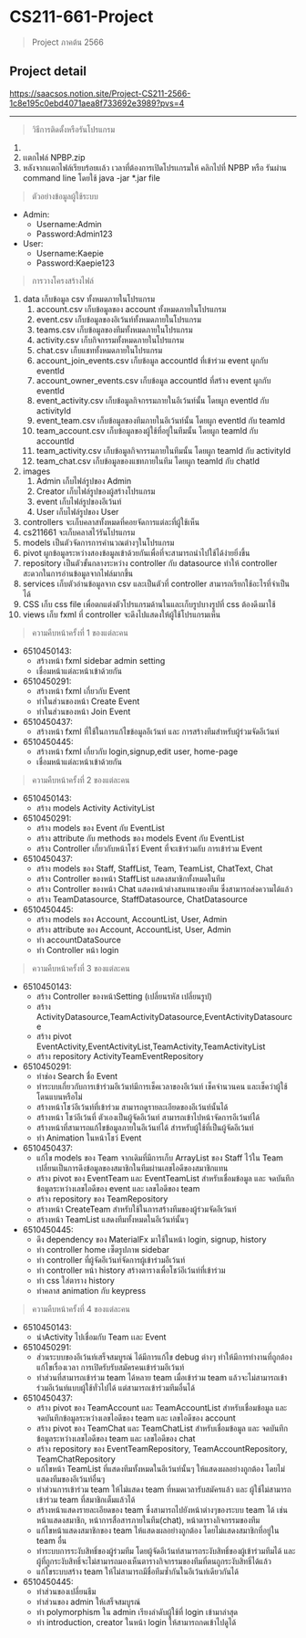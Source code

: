 # CS211-661-Project
> Project ภาคต้น 2566

## Project detail
https://saacsos.notion.site/Project-CS211-2566-1c8e195c0ebd4071aea8f733692e3989?pvs=4

---
> วิธีการติดตั้งหรือรันโปรแกรม
1.  
2.  เเตกไฟล์ NPBP.zip 
3.  หลังจากเเตกไฟล์เรียบร้อยเเล้ว เวลาที่ต้องการเปิดโปรเเกรมให้ คลิกไปที่ NPBP หรือ รันผ่าน command line โดยใช้ java -jar *.jar file

>  ตัวอย่างข้อมูลผู้ใช้ระบบ
* Admin:
    * Username:Admin
    * Password:Admin123
* User:
    * Username:Kaepie
    * Password:Kaepie123
>  การวางโครงสร้างไฟล์
1. data เก็บข้อมูล csv ทั้งหมดภายในโปรแกรม
   1. account.csv เก็บข้อมูลของ account ทั้งหมดภายในโปรแกรม
   2. event.csv เก็บข้อมูลของอิเว้นท์ทั้งหมดภายในโปรแกรม
   3. teams.csv เก็บข้อมูลของทีมทั้งหมดภายในโปรแกรม
   4. activity.csv เก็บกิจกรรมทั้งหมดภายในโปรแกรม
   5. chat.csv เก็บแชททั้งหมดภายในโปรแกรม
   6. account_join_events.csv เก็บข้อมูล accountId ที่เข้าร่วม event ผูกกับ eventId 
   7. account_owner_events.csv เก็บข้อมูล accountId ที่สร้าง event ผูกกับ eventId
   8. event_activity.csv เก็บข้อมูลกิจกรรมภายในอีเว้นท์นั้น โดยผูก eventId กับ activityId
   9. event_team.csv เก็บข้อมูลของทีมภายในอีเว้นท์นั้น โดยผูก eventId กับ teamId
   10. team_account.csv เก็บข้อมูลของผู้ใช้ที่อยู่ในทีมนั้น โดยผูก teamId กับ accountId
   11. team_activity.csv เก็บข้อมูลกิจกรรมภายในทีมนั้น โดยผูก teamId กับ activityId
   12. team_chat.csv เก็บข้อมูลของแชทภายในทีม โดยผูก teamId กับ chatId
2. images
   1. Admin เก็บไฟล์รูปของ Admin
   2. Creator เก็บไฟล์รูปของผู้สร้างโปรแกรม
   3. event เก็บไฟล์รูปของอีเว้นท์
   4. User เก็บไฟล์รูปของ User
3. controllers จะเก็บคลาสทั้งหมดที่คอยจัดการแต่ละที่ผู้ใช้เห็น
4. cs211661 จะเก็บคลาสไว้รันโปรแกรม
5. models เป็นตัวจัดการการคำนวณต่างๆในโปรแกรม
6. pivot ผูกข้อมูลระหว่างสองข้อมูลเข้าด้วยกันเพื่อที่จะสามารถนำไปใช้ได้ง่ายยิ่งขึ้น
7. repository เป็นตัวขั้นกลางระหว่าง controller กับ datasource ทำให้ controller สะดวกในการอ่านข้อมูลจากไฟล์มากขึ้น 
8. services เก็บตัวอ่านข้อมูลจาก csv และเป็นตัวที่ controller สามารถเรียกใช้อะไรที่จำเป็นได้
9. CSS เก็บ css file เพื่อตกแต่งตัวโปรแกรมด้านในและเก็บรูปบางรูปที่ css ต้องดึงมาใช้
10. views เก็บ fxml ที่ controller จะดึงไปแสดงให้ผู้ใช้โปรแกรมเห็น
> ความคืบหน้าครั้งที่ 1 ของแต่ละคน

* 6510450143:
    * สร้างหน้า  fxml sidebar admin  setting
    * เชื่อมหน้าแต่ละหน้าเข้าด้วยกัน
* 6510450291:
    * สร้างหน้า fxml เกี่ยวกับ Event
    * ทำในส่วนของหน้า Create Event
    * ทำในส่วนของหน้า Join Event
* 6510450437:
    * สร้างหน้า fxml ที่ใช้ในการแก้ไขข้อมูลอีเว้นท์ และ การสร้างทีมสำหรับผู้ร่วมจัดอีเว้นท์
* 6510450445:
    * สร้างหน้า fxml เกี่ยวกับ login,signup,edit user, home-page
    * เชื่อมหน้าแต่ละหน้าเข้าด้วยกัน
> ความคืบหน้าครั้งที่ 2 ของแต่ละคน

* 6510450143:
    * สร้าง models Activity  ActivityList
* 6510450291:
    * สร้าง models ของ Event กับ EventList
    * สร้าง attribute กับ methods ของ models Event กับ EventList
    * สร้าง Controller เกี่ยวกับหน้าโชว์ Event ที่จะเข้าร่วมกับ การเข้าร่วม Event
* 6510450437:
    * สร้าง models ของ Staff, StaffList, Team, TeamList, ChatText, Chat
    * สร้าง Controller ของหน้า StaffList แสดงสมาชิกทั้งหมดในทีม
    * สร้าง Controller ของหน้า Chat แสดงหน้าต่างสนทนาของทีม ซึ่งสามารถส่งความได้แล้ว
    * สร้าง TeamDatasource, StaffDatasource, ChatDatasource
* 6510450445:
    * สร้าง models ของ Account, AccountList, User, Admin
    * สร้าง attribute ของ Account, AccountList, User, Admin
    * ทำ accountDataSource 
    * ทำ Controller หน้า login
> ความคืบหน้าครั้งที่ 3 ของแต่ละคน

* 6510450143:
    *  สร้าง Controller ของหน้าSetting (เปลี่ยนรหัส เปลี่ยนรูป)
    *  สร้าง ActivityDatasource,TeamActivityDatasource,EventActivityDatasource
    *  สร้าง pivot EventActivity,EventActivityList,TeamActivity,TeamActivityList
    *  สร้าง repository  ActivityTeamEventRepository
* 6510450291:
    * ทำช่อง Search ชื่อ Event
    * ทำระบบเกี่ยวกับการเข้าร่วมอีเว้นท์มีการเช็คเวลาของอีเว้นท์ เช็คจำนวนคน และเช็คว่าผู้ใช้โดนแบนหรือไม่
    * สร้างหน้าโชว์อีเว้นท์ที่เข้าร่วม สามารถดูรายละเอียดของอีเว้นท์นั้นได้
    * สร้างหน้า โชว์อีเว้นที่ ตัวเองเป็นผู้จัดอีเว้นท์ สามารถเข้าไปหน้าจัดการอีเว้นท์ได้
    * สร้างหน้าที่สามารถแก้ไขข้อมูลภายในอีเว้นท์ได้ สำรหรับผู้ใช้ที่เป็นผู้จัดอีเว้นท์
    * ทำ Animation ในหน้าโชว์ Event
* 6510450437:
    * แก้ไข models ของ Team จากเดิมที่มีการเก็บ ArrayList ของ Staff ไว้ใน Team เปลี่ยนเป็นการดึงข้อมูลของสมาชิกในทีมผ่านเลขไอดีของสมาชิกแทน
    * สร้าง pivot ของ EventTeam และ EventTeamList สำหรับเชื่อมข้อมูล และ จดบันทึกข้อมูลระหว่างเลขไอดีของ event และ เลขไอดีของ team
    * สร้าง repository ของ TeamRepository
    * สร้างหน้า CreateTeam สำหรับใช้ในการสร้างทีมของผู้ร่วมจัดอีเว้นท์
    * สร้างหน้า TeamList แสดงทีมทั้งหมดในอีเว้นท์นั้นๆ
* 6510450445:
    * ดึง dependency ของ MaterialFx มาใช้ในหน้า login, signup, history
    * ทำ controller home เซ็ตรูปภาพ sidebar
    * ทำ controller ที่ผู้จัดอีเว้นท์จัดการผู้เข้าร่วมอีเว้นท์
    * ทำ controller หน้า history สร้างตารางเพื่อโชว์อีเว้นท์ที่เข้าร่วม
    * ทำ css ใส่ตาราง history
    * ทำคลาส animation กับ keypress
> ความคืบหน้าครั้งที่ 4 ของแต่ละคน

* 6510450143:
    * นำActivity ไปเชื่อมกับ Team เเละ Event
* 6510450291:
    * ส่วนระบบของอีเว้นท์เสร็จสมบูรณ์ ได้มีการแก้ไข debug ต่างๆ ทำให้มีการทำงานที่ถูกต้อง แก้ไขเรื่องเวลา การเปิดรับรับสมัครคนเข้าร่วมอีเว้นท์
    * ทำส่วนที่สามารถเข้าร่วม team ได้หลาย team เมื่อเข้าร่วม team แล้วจะไม่สามารถเข้าร่วมอีเว้นท์แบบผู้ใช้ทั่วไปได้ แต่สามารถเข้าร่วมทีมอื่นได้
* 6510450437:
    * สร้าง pivot ของ TeamAccount และ TeamAccountList สำหรับเชื่อมข้อมูล และ จดบันทึกข้อมูลระหว่างเลขไอดีของ team และ เลขไอดีของ account
    * สร้าง pivot ของ TeamChat และ TeamChatList สำหรับเชื่อมข้อมูล และ จดบันทึกข้อมูลระหว่างเลขไอดีของ team และ เลขไอดีของ chat
    * สร้าง repository ของ EventTeamRepository, TeamAccountRepository, TeamChatRepository
    * แก้ไขหน้า TeamList ที่แสดงทีมทั้งหมดในอีเว้นท์นั้นๆ ให้แสดงผลอย่างถูกต้อง โดยไม่แสดงทีมของอีเว้นท์อื่นๆ
    * ทำส่วนการเข้าร่วม team ให้ไม่แสดง team ที่หมดเวลารับสมัครแล้ว และ ผู้ใช้ไม่สามารถเข้าร่วม team ที่สมาชิกเต็มแล้วได้
    * สร้างหน้าแสดงรายละเอียดของ team ซึ่งสามารถไปยังหน้าต่างๆของระบบ team ได้ เช่น หน้าแสดงสมาชิก, หน้าการสื่อสารภายในทีม(chat), หน้าตารางกิจกรรมของทีม
    * แก้ไขหน้าแสดงสมาชิกของ team ให้แสดงผลอย่างถูกต้อง โดยไม่แสดงสมาชิกที่อยู่ใน team อื่น
    * ทำระบบการระงับสิทธิ์ของผู้ร่วมทีม โดยผู้จัดอีเว้นท์สามารถระงับสิทธิ์ของผู้เข้าร่วมทีมได้ และ ผู้ที่ถูกระงับสิทธิ์จะไม่สามารถมองเห็นตารางกิจกรรมของทีมที่ตนถูกระงับสิทธิ์ได้แล้ว
    * แก้ไขระบบสร้าง team ให้ไม่สามารถมีชื่อทีมซ้ำกันในอีเว้นท์เดียวกันได้
* 6510450445:
    * ทำส่วนของเปลี่ยนธีม
    * ทำส่วนของ admin ให้เสร็จสมบูรณ์
    * ทำ polymorphism ใน admin เรียงลำดับผู้ใช้ที่ login เข้ามาล่าสุด
    * ทำ introduction, creator ในหน้า login ให้สามารถกดเข้าไปดูได้